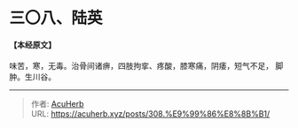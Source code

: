 # 三〇八、陆英


#### 【本经原文】
味苦，寒，无毒。治骨间诸痹，四肢拘挛、疼酸，膝寒痛，阴痿，短气不足，
脚肿。生川谷。

---

> 作者: [AcuHerb](https://acuherb.xyz)  
> URL: https://acuherb.xyz/posts/308.%E9%99%86%E8%8B%B1/  

